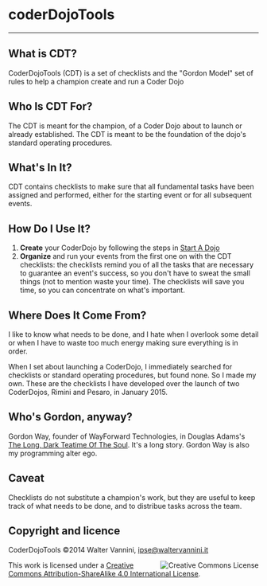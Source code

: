 # coderDojoTools

___ 

## What is CDT?
CoderDojoTools (CDT) is a set of checklists and the "Gordon Model" set of rules to help a champion create and run a Coder Dojo

## Who Is CDT For?
The CDT is meant for the champion, of a Coder Dojo about to launch or already established. The CDT is meant to be the foundation of the dojo's standard operating procedures.


## What's In It?

CDT contains checklists to make sure that all fundamental tasks have been assigned and performed, either for the starting event or for all subsequent events.

## How Do I Use It?

1. **Create** your CoderDojo by following the steps in [Start A Dojo](https://coderdojo.com/start/)
2. **Organize** and run your events from the first one on with the CDT checklists: the checklists remind you of all the tasks that are necessary to guarantee an event's success, so you don't have to sweat the small things (not to mention waste your time).
The checklists will save you time, so you can concentrate on what's important.


## Where Does It Come From?

I like to know what needs to be done, and I hate when I overlook some detail or when I have to waste too much energy making sure everything is in order.

When I set about launching a CoderDojo, I immediately searched for checklists or standard operating procedures, but found none. So I made my own. These are the checklists I have developed over the launch of two CoderDojos, Rimini and Pesaro, in January 2015.

## Who's Gordon, anyway?

 Gordon Way, founder of WayForward Technologies, in Douglas Adams's [The Long, Dark Teatime Of The Soul](http://www.amazon.com/Long-Dark-Tea-Time-Soul/dp/0671742515/). It's a long story.
Gordon Way is also my programming alter ego.

## Caveat

Checklists do not substitute a champion's work, but they are useful to keep track of what needs to be done, and to distribue tasks across the team.

## Copyright and licence

CoderDojoTools &copy;2014 Walter Vannini, [ipse@waltervannini.it](ipse@waltervannini.it)


<a rel="license" href="http://creativecommons.org/licenses/by-sa/4.0/"><img alt="Creative Commons License" style="border-width:0" src="https://i.creativecommons.org/l/by-sa/4.0/88x31.png" align="right" /></a>This work is licensed under a <a rel="license" href="http://creativecommons.org/licenses/by-sa/4.0/">Creative Commons Attribution-ShareAlike 4.0 International License</a>.
